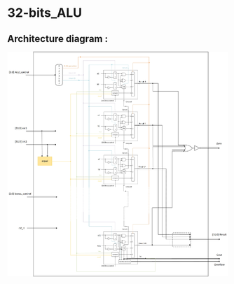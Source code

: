# 32-bits_ALU

## Architecture diagram : 
![image](https://github.com/katelo731/32-bits_ALU/blob/master/Lab1/32-bits_alu.jpg)
